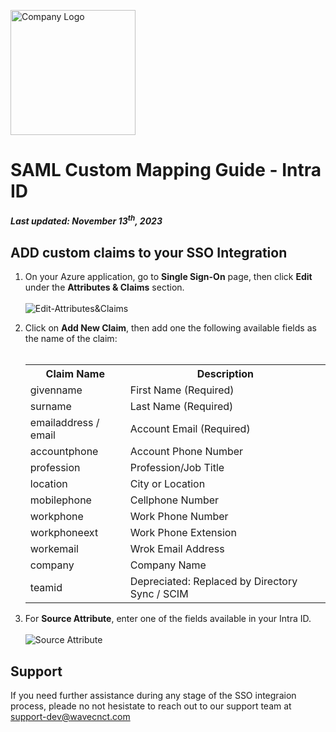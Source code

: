 <img src="https://github.com/wavecnct/poc-doc/blob/main/public/logo.png" alt="Company Logo" width="200"><br>

# SAML Custom Mapping Guide - Intra ID
##### *Last updated: November 13<sup>th</sup>, 2023* 

## ADD custom claims to your SSO Integration
1. On your Azure application, go to **Single Sign-On** page, then click **Edit** under the **Attributes & Claims** section.
<br><br><img src="https://github.com/wavecnct/poc-doc/blob/main/public/Edit-Attributes&Claims.png" alt="Edit-Attributes&Claims"><br>

2. Click on **Add New Claim**, then add one the following available fields as the name of the claim:<br><br>
    <table>
        <tr>
            <th>Claim Name</th>
            <th>Description</th>
        </tr>
        <tr>
            <td>givenname</td>
            <td>First Name (Required)</td>
        </tr>
        <tr>
            <td>surname</td>
            <td>Last Name (Required)</td>
        </tr>
        <tr>
            <td>emailaddress / email</td>
            <td>Account Email (Required)</td>
        </tr>
        <tr>
            <td>accountphone</td>
            <td>Account Phone Number</td>
        </tr>
        <tr>
            <td>profession</td>
            <td>Profession/Job Title</td>
        </tr>
        <tr>
            <td>location</td>
            <td>City or Location</td>
        </tr>
        <tr>
            <td>mobilephone</td>
            <td>Cellphone Number</td>
        </tr>
        <tr>
            <td>workphone</td>
            <td>Work Phone Number</td>
        </tr>
        <tr>
            <td>workphoneext</td>
            <td>Work Phone Extension</td>
        </tr>
        <tr>
            <td>workemail</td>
            <td>Wrok Email Address</td>
        </tr>
        <tr>
            <td>company</td>
            <td>Company Name</td>
        </tr>
        <tr>
            <td>teamid</td>
            <td>Depreciated: Replaced by Directory Sync / SCIM</td>
        </tr>
    </table>

3. For **Source Attribute**, enter one of the fields available in your Intra ID.
<br><br><img src="https://github.com/wavecnct/poc-doc/blob/main/public/source_attribute.png" alt="Source Attribute"><br>

## Support
If you need further assistance during any stage of the SSO integraion process, pleade no not hesistate to reach out to our support team at <a href="support-dev@wavecnct.com">support-dev@wavecnct.com</a>
